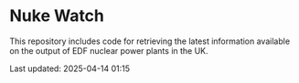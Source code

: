 # Nuke Watch

This repository includes code for retrieving the latest information available on the output of EDF nuclear power plants in the UK.

Last updated: 2025-04-14 01:15